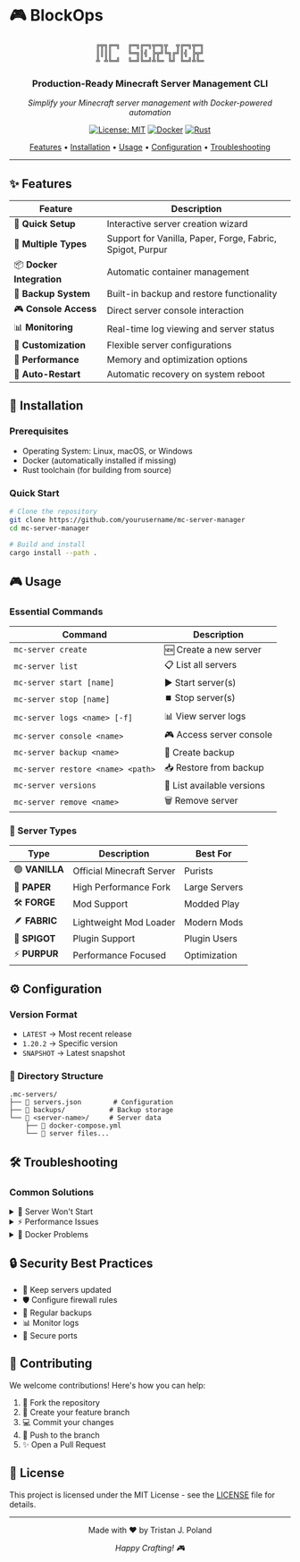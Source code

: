 # 🎮 BlockOps

<div align="center">

```
╔╦╗╔═╗  ╔═╗╔═╗╦═╗╦  ╦╔═╗╦═╗
║║║║    ╚═╗║╣ ╠╦╝╚╗╔╝║╣ ╠╦╝
╩ ╩╚═╝  ╚═╝╚═╝╩╚═ ╚╝ ╚═╝╩╚═
```

### Production-Ready Minecraft Server Management CLI

*Simplify your Minecraft server management with Docker-powered automation*

[![License: MIT](https://img.shields.io/badge/License-MIT-yellow.svg)](https://opensource.org/licenses/MIT)
[![Docker](https://img.shields.io/badge/Docker-Powered-blue.svg)](https://www.docker.com/)
[![Rust](https://img.shields.io/badge/Built%20with-Rust-orange.svg)](https://www.rust-lang.org/)

[Features](#-features) • 
[Installation](#-installation) • 
[Usage](#-usage) • 
[Configuration](#-configuration) • 
[Troubleshooting](#-troubleshooting)

</div>

---

## ✨ Features

<div align="center">

| Feature | Description |
|---------|-------------|
| 🚀 **Quick Setup** | Interactive server creation wizard |
| 🔄 **Multiple Types** | Support for Vanilla, Paper, Forge, Fabric, Spigot, Purpur |
| 📦 **Docker Integration** | Automatic container management |
| 💾 **Backup System** | Built-in backup and restore functionality |
| 🎮 **Console Access** | Direct server console interaction |
| 📊 **Monitoring** | Real-time log viewing and server status |
| 🔧 **Customization** | Flexible server configurations |
| 🎯 **Performance** | Memory and optimization options |
| 🔄 **Auto-Restart** | Automatic recovery on system reboot |

</div>

## 🚀 Installation

### Prerequisites

- Operating System: Linux, macOS, or Windows
- Docker (automatically installed if missing)
- Rust toolchain (for building from source)

### Quick Start

```bash
# Clone the repository
git clone https://github.com/yourusername/mc-server-manager
cd mc-server-manager

# Build and install
cargo install --path .
```

## 🎮 Usage

### Essential Commands

<div align="center">

| Command | Description |
|---------|-------------|
| `mc-server create` | 🆕 Create a new server |
| `mc-server list` | 📋 List all servers |
| `mc-server start [name]` | ▶️ Start server(s) |
| `mc-server stop [name]` | ⏹️ Stop server(s) |
| `mc-server logs <name> [-f]` | 📊 View server logs |
| `mc-server console <name>` | 🎮 Access server console |
| `mc-server backup <name>` | 💾 Create backup |
| `mc-server restore <name> <path>` | 📥 Restore from backup |
| `mc-server versions` | 📜 List available versions |
| `mc-server remove <name>` | 🗑️ Remove server |

</div>

### 🎲 Server Types

<div align="center">

| Type | Description | Best For |
|------|-------------|----------|
| 🟢 **VANILLA** | Official Minecraft Server | Purists |
| 🚀 **PAPER** | High Performance Fork | Large Servers |
| 🛠️ **FORGE** | Mod Support | Modded Play |
| 🪶 **FABRIC** | Lightweight Mod Loader | Modern Mods |
| 🔧 **SPIGOT** | Plugin Support | Plugin Users |
| ⚡ **PURPUR** | Performance Focused | Optimization |

</div>

## ⚙️ Configuration

### Version Format
- `LATEST` → Most recent release
- `1.20.2` → Specific version
- `SNAPSHOT` → Latest snapshot

### 📁 Directory Structure

```
.mc-servers/
├── 📄 servers.json        # Configuration
├── 📁 backups/           # Backup storage
└── 📁 <server-name>/     # Server data
    ├── 📄 docker-compose.yml
    └── 📁 server files...
```

## 🛠️ Troubleshooting

### Common Solutions

<details>
<summary>🔴 Server Won't Start</summary>

1. Check Docker status: `docker ps`
2. View logs: `mc-server logs <name>`
3. Verify port availability
</details>

<details>
<summary>⚡ Performance Issues</summary>

1. Review memory allocation
2. Check Java arguments
3. Consider Paper/Purpur
</details>

<details>
<summary>🐳 Docker Problems</summary>

1. Verify Docker is running
2. Check container logs
3. Restart Docker service
</details>

## 🔒 Security Best Practices

- 🔄 Keep servers updated
- 🛡️ Configure firewall rules
- 💾 Regular backups
- 📊 Monitor logs
- 🔐 Secure ports

## 🤝 Contributing

We welcome contributions! Here's how you can help:

1. 🍴 Fork the repository
2. 🔧 Create your feature branch
3. 💻 Commit your changes
4. 🚀 Push to the branch
5. ✨ Open a Pull Request

## 📜 License

This project is licensed under the MIT License - see the [LICENSE](LICENSE) file for details.

---

<div align="center">

Made with ❤️ by Tristan J. Poland

*Happy Crafting! 🎮*

</div>